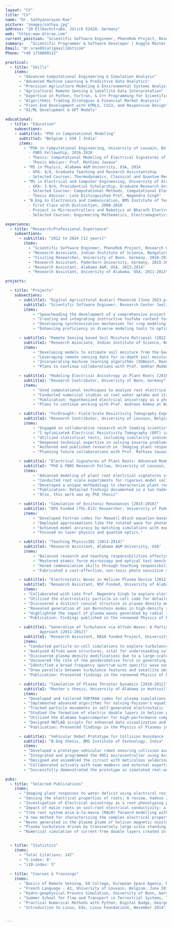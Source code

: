 ```yaml
---
layout: "CV"
title: "CV"
name: "Dr. Sathyanarayan Rao"
picture: "images/sathya.jpg"
address: "20 Ellbachstraße, Jülich 52428, Germany"
web: "https:www.drsrao.com"
current_position: "Scientific Software Engineer, PhenoRob Project, Research Center, Juelich, Germany"
summary:   "Scientific Programmer & Software Developer | Kaggle Master (Top 2%) | Expertise in Computational Simulations, Data Analytics, & Engineering | Silver Kaggle Medals: Random Forest & XGBoost | Proficient: Python, MATLAB, FORTRAN | Frontend Dev: HTML & CSS | PhD: Computational Modeling of Plant Roots | Researcher"
Email: "dr.srao89[at]gmail[dot]com"
Phone: "+49 1758800122"

practical:
  - title: "Skills"
    items:
      - "Advanced Computational Engineering & Simulation Analysis"
      - "Advanced Machine Learning & Predictive Data Analytics"
      - "Precision Agriculture Modeling & Environmental Systems Analysis"
      - "Agricultural Remote Sensing & Satellite Data Interpretation"
      - "Expertise in Python, Fortran, & C++ Programming for Scientific Computing"
      - "Algorithmic Trading Strategies & Financial Market Analysis"
      - "Front-End Development with HTML5, CSS3, and Responsive Design"
      - "AI/ML Development & GPT Models"

educational:
  - title: "Education"
    subsections:
    - subtitle1: "PhD in Computational Modeling"
      subtitle2: "Belgium | USA | India"
      items:
        - "PhD in Computational Engineering, University of Louvain, Belgium, 2020
          - FNRS Fellowship, 2016-2020
          - Thesis: Computational Modeling of Electrical Signatures of Plant Roots
          - Thesis Advisor: Prof. Mathieu Javaux"
        - "MS in Physics, Alabama A&M University, USA, 2014
          - GPA: 4/4, Graduate Teaching and Research Assistantship
          - Selected Courses: Thermodynamics, Classical and Quantum Mechanics, Optics, Laser Physics, Statistical Mechanics, Nanophotonics"
        - "MS in Electrical and Computer Engineering, University of Alabama in Huntsville, USA, 2012
          - GPA: 3.9/4, Presidential Scholarship, Graduate Research Assistantship
          - Selected Courses: Computational Methods, Computational Electromagnetics, Signal Processing, Advanced Radar Engineering, Space Plasma Physics, Stochastic and Random Processes
          - Thesis Advisor: Late Distinguished Prof. Nagendra Singh"
        - "B.Eng in Electronics and Communication, BMS Institute of Technology, Bengaluru, India, 2010
          - First Class with Distinction, 2006-2010
          - Project in Microcontrollers and Robotics at Bharath Electronics Limited
          - Selected Courses: Engineering Mathematics, Electromagnetics, Satellite Communication, Antenna Engineering, Signal Processing, Linear Integrated Circuits"

experience:
  - title: "Research/Professional Experience"
    subsections:
      - subtitle1: "2012 to 2024 [12 years]"
        items:
          - "Scientific Software Engineer, PhenoRob Project, Research Center, Juelich, Germany, 2023-"
          - "Research Associate, Indian Institute of Science, Bengaluru, India, 2022-2023"
          - "Visiting Researcher, University of Bonn, Germany, 2018-2019"
          - "Research Assistant, Paderborn University, Germany, 2015-2016"
          - "Research Assistant, Alabama A&M, USA, 2013-2014"
          - "Research Assistant, University of Alabama, USA, 2011-2013"  

projects:

  - title: "Projects"
    subsections:
      - subtitle1: "Digital Agricultural Avatar| Phenorob [June 2023-present]"  
        subtitle2: "Scientific Software Engineer, Research Center Juelich, Germany" 
        items:
            - "Spearheading the development of a comprehensive project website using Hugo, JavaScript, CSS, and HTML, focusing on enhancing user experience and interactive features for agricultural modeling tools."
            - "Creating and integrating instructive YouTube content for broad audience outreach and training, including screen-recorded tutorials for tool installation and usage, thereby facilitating easier adoption of agricultural models."
            - "Developing synchronization mechanisms for crop modeling tools across various programming languages (Java, Python, C++), including the implementation of Python wrappers to standardize time steps and facilitate efficient coupling processes."
            - "Enhancing proficiency in diverse modeling tools to optimize agricultural practices such as irrigation management, utilizing these tools for varied applications in agriculture to promote sustainable practices."

      - subtitle1: "Remote Sensing based Soil Moisture Retrieval [2022-present]"
        subtitle2: "Research Associate, Indian Institute of Science, Bengaluru, India"
        items:
            - "Developing models to estimate soil moisture from the backscatter signatures in Berambadi Watershed, Karnataka, India."
            - "Leveraging remote sensing data for in-depth soil moisture level analysis."
            - "Incorporating machine learning algorithms (XGBoost, Random Forest) to enhance the accuracy of soil moisture estimations"
            - "Plans to continue colloborations with Prof. Sekhar Muddu at IISc sometime in the future regarding web application development for the usage of farmers in Berambadi watershed."

      - subtitle1: "Modeling Electrical Anisotropy in Plant Roots [2016-2020]"
        subtitle2: "Research Contributor, University of Bonn, Germany"
        items:
            - "Used computational techniques to analyze root electrical signatures in Geo-electric measurements."
            - "Conducted numerical studies on root water uptake and its impact on electrical signatures."
            - "Publication: Hypothesized electrical anisotropy as a phenotyping parameter at a research conference."
            - "Plans to continue working with Prof. Andreas Kemna at Bonn in the future regarding code development."

      - subtitle1: "ForDrought: Field-Scale Resistivity Tomography Experiments [2017-2021]"
        subtitle2: "Research Contributor, University of Louvain, Belgium"
        items:
            - "Engaged in collaborative research with leading scientists at TU Wien and Bonn, gaining in-depth insights into crop imaging using Resistivity Tomography Method."
            - "I optimizated Electrical Resistivity Tomography (ERT) inversions by using information from synthetic experiments or computer simulations."
            - "Utilized statistical tests, including similarity indices, to validate ERT images, enhancing the accuracy and reliability of tomography experiments."
            - "Deepened technical expertise in solving inverse problems specific to tomography experiments, contributing to advancements in agricultural imaging methodologies."
            - "Authored and published research on 'Imaging plant responses to water deficit using electrical resistivity tomography' in the renowned Plant and Soil journal, demonstrating significant findings in the field."
            - "Planning future collaborations with Prof. Mathieu Javaux at Louvain for the publication of pending work related to the ForDrought project, aiming to contribute further to the field."

      - subtitle1: "Electrical Signatures of Plant Roots: Advanced Modeling [2016-2020]"
        subtitle2: "PhD & FNRS Research Fellow, University of Louvain, Belgium"
        items:
            - "Advanced modeling of plant root electrical signatures using finite element analysis."
            - "Conducted root scale experiments for rigorous model validation."
            - "Developed a unique methodology to characterize plant roots' electrical properties."
            - "Publication: Detailed findings documented in a two Vadose zone journal publication."
            - "Also, this work was my PhD thesis"

      - subtitle1: "Simulation of Excitonic Resonances [2015-2016]"
        subtitle2: "DFG Funded (TVL-E13) Researcher, University of Paderborn, Germany"
        items:
            - "Developed Fortran codes for Maxwell-Bloch equation-based simulations of excitonic resonances."
            - "Employed approximations like the rotated wave for photon delay in a two level quantum system."
            - "Achieved model accuracy by matching simulations with experimental data."
            - "Focused on laser physics and quantum optics."

      - subtitle1: "Teaching Physics101 [2013-2014]"
        subtitle2: "Research Assistant, Alabama A&M University, USA"
        items:
            - "Balanced research and teaching responsibilities effectively."
            - "Mastered atomic force microscopy and optical test bench usage for photonics research."
            - "Honed communication skills through teaching responsibilities."
            - "Fabricated a cost-effective, non-toxic photo sensitive substrate for biosensing applications."

      - subtitle1: "Electrostatic Waves in Helicon Plasma Device [2012-2013]"
        subtitle2: "Research Assistant, NSF Funded, University of Alabama in Huntsville, USA"
        items:
        - "Collaborated with Late Prof. Nagendra Singh to explore electrostatic waves in helicon plasma devices."
        - "Utilized the electrostatic particle-in-cell code for detailed analysis."
        - "Discovered a distinct conical structure in plasma density measurements."
        - "Revealed generation of ion Bernstein modes in high-density regions."
        - "Highlighted the impact of plasma waves generated by radial ion beams on plasma plume structure."
        - "Publication: Findings published in the renowned Physics of Plasmas journal."

      - subtitle1: "Generation of Turbulence via Alfvén Waves: A Particle-in-Cell Simulation
               Approach [2011-2012]"
        subtitle2: "Research Assistant, NASA funded Project, University of Alabama in Huntsville, USA"
        items:
        - "Conducted particle-in-cell simulations to explore turbulence caused by Alfvén waves."
        - "Analyzed Alfvén wave structures, vital for understanding solar dynamics."
        - "Discovered plasma density modifications due to a large-scale standing shear Alfvén wave (LS-SAW)."
        - "Uncovered the role of the ponderomotive force in generating non-thermal plasma features."
        - "Identified a broad frequency spectrum with specific wave numbers, hinting at non-local parametric decay."
        - "Drew parallels between turbulence features and satellite observations in space plasmas."
        - "Publication: Presented findings in the renowned Physics of Plasmas journal."

      - subtitle1: "Simulation of Plasma Thruster Dynamics [2010-2012]"
        subtitle2: "Master's thesis, University of Alabama in Huntsville, USA"
        items:
        - "Developed and tailored FORTRAN codes for plasma simulations."
        - "Implemented advanced algorithms for solving Poisson's equations."
        - "Tracked particle movements in self-generated electrostatic fields innovatively."
        - "Studied the formation of electric double layers in helicon plasma devices."
        - "Utilized the Alabama Supercomputer for high-performance computing tasks."
        - "Designed MATLAB scripts for enhanced data visualization and processing."
        - "Publication: Presented findings in the Physics of Plasmas journal."

      - subtitle1: "Vehicular Robot Prototype for Collision Avoidance [2010]"
        subtitle2: "B.Eng thesis, BMS Institute of Technology, India"
        items:
        - "Developed a prototype vehicular robot ensuring collision avoidance."
        - "Integrated and programmed the 8051 microcontroller using Assembly language and HDL Verilog."
        - "Designed and assembled the circuit with meticulous soldering techniques."
        - "Collaborated actively with team members and external experts from Bharath Electronics Ltd."
        - "Successfully demonstrated the prototype in simulated real-world scenarios."

pubs:
  - title: "Selected Publications"
    items:
      - "Imaging plant responses to water deficit using electrical resistivity tomography, Plant and Soil, 2020."
      - "Sensing the electrical properties of roots: A review, Vadose Zone Journal, 2020."
      - "Investigation of Electrical anisotropy as a root phenotyping parameter: Numerical study with root water uptake, Geophysical Research Abstracts, 2019."
      - "Impact of maize roots on soil–root electrical conductivity: a simulation study, Vadose zone journal, 2019."
      - "Tree root system mise-à-la-masse (MALM) forward modelling with explicit representation of root structure, Geophysical Research Abstracts, 2019."
      - "A new method for characterizing the complex electrical properties of root segments, 2018."
      - "Waves generated in the plasma plume of helicon magnetic nozzle, Physics of Plasmas, 2013."
      - "Plasma turbulence driven by transversely large-scale standing shear Alfvén waves, Physics of Plasmas, 2012."
      - "Numerical simulation of current-free double layers created in a helicon plasma device, Physics of Plasmas, 2012."


  - title: "Statistics"
    items:
      - "Total Citations: 147"
      - "h-index: 6"
      - "i10-index: 5"
      
  - title: "Courses & Trainings"
    items:
      - "Basics of Remote Sensing, EO College, European Space Agency, Nov. 2022"
      - "French Language - A1, University of Louvain, Belgium, June 2018"
      - "Hydro-geophysical Process Simulation, University of Bonn, Germany, June 2018"
      - "Summer School for Flow and Transport in Terrestrial Systems, TU Clausthal, Germany, September 2016"
      - "Practical Numerical Methods with Python, Digital Badge, George Washington University, December 2014"
      - "Introduction to Linux, Edx, Linux FoundationX, November 2014"


---
```


